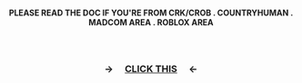 <!-- level 1: simple bio and stats -->

<div align="center">
<h4 align="center"> PLEASE READ THE DOC IF YOU'RE FROM CRK/CROB  . COUNTRYHUMAN . MADCOM AREA . ROBLOX AREA </h4> 

 
　<h3 align="center"> ->　 [CLICK THIS](https://docs.google.com/document/d/1lJAD1RGRYDapJHa5sYu-p4m87PLmUiU03kAXjzbmVRY/edit?usp=drivesdk)　 <-　</h3>

###
